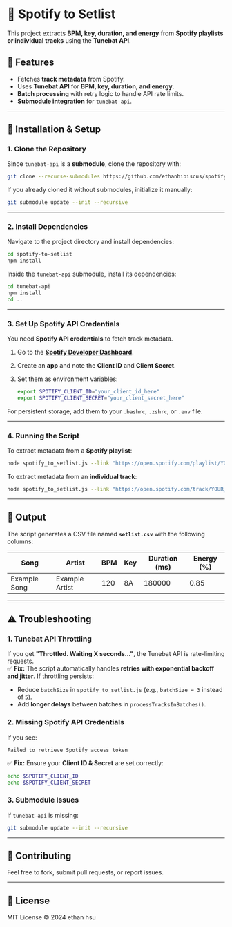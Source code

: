 
# 🎵 Spotify to Setlist

This project extracts **BPM, key, duration, and energy** from **Spotify playlists or individual tracks** using the **Tunebat API**.

## 📌 Features
- Fetches **track metadata** from Spotify.
- Uses **Tunebat API** for **BPM, key, duration, and energy**.
- **Batch processing** with retry logic to handle API rate limits.
- **Submodule integration** for `tunebat-api`.

---

## 🚀 Installation & Setup

### **1. Clone the Repository**
Since `tunebat-api` is a **submodule**, clone the repository with: 

```bash
git clone --recurse-submodules https://github.com/ethanhibiscus/spotify-to-setlist.git
```
If you already cloned it without submodules, initialize it manually:
```bash
git submodule update --init --recursive
```

---

### **2. Install Dependencies**
Navigate to the project directory and install dependencies:

```bash
cd spotify-to-setlist
npm install
```

Inside the `tunebat-api` submodule, install its dependencies:
```bash
cd tunebat-api
npm install
cd ..
```

---

### **3. Set Up Spotify API Credentials**
You need **Spotify API credentials** to fetch track metadata.

1. Go to the **[Spotify Developer Dashboard](https://developer.spotify.com/dashboard/)**.
2. Create an **app** and note the **Client ID** and **Client Secret**.
3. Set them as environment variables:

   ```bash
   export SPOTIFY_CLIENT_ID="your_client_id_here"
   export SPOTIFY_CLIENT_SECRET="your_client_secret_here"
   ```

For persistent storage, add them to your `.bashrc`, `.zshrc`, or `.env` file.

---

### **4. Running the Script**
To extract metadata from a **Spotify playlist**:

```bash
node spotify_to_setlist.js --link "https://open.spotify.com/playlist/YOUR_PLAYLIST_ID"
```

To extract metadata from an **individual track**:

```bash
node spotify_to_setlist.js --link "https://open.spotify.com/track/YOUR_TRACK_ID"
```

---

## 📄 Output
The script generates a CSV file named **`setlist.csv`** with the following columns:

| Song | Artist | BPM | Key | Duration (ms) | Energy (%) |
|------|--------|-----|-----|--------------|-----------|
| Example Song | Example Artist | 120 | 8A | 180000 | 0.85 |

---

## ⚠️ Troubleshooting

### **1. Tunebat API Throttling**
If you get **"Throttled. Waiting X seconds..."**, the Tunebat API is rate-limiting requests.  
✅ **Fix:** The script automatically handles **retries with exponential backoff and jitter**. If throttling persists:
- Reduce `batchSize` in `spotify_to_setlist.js` (e.g., `batchSize = 3` instead of `5`).
- Add **longer delays** between batches in `processTracksInBatches()`.

### **2. Missing Spotify API Credentials**
If you see:
```
Failed to retrieve Spotify access token
```
✅ **Fix:** Ensure your **Client ID & Secret** are set correctly:
```bash
echo $SPOTIFY_CLIENT_ID
echo $SPOTIFY_CLIENT_SECRET
```

### **3. Submodule Issues**
If `tunebat-api` is missing:
```bash
git submodule update --init --recursive
```

---

## 🤝 Contributing
Feel free to fork, submit pull requests, or report issues.

---

## 📜 License
MIT License © 2024 ethan hsu
```

